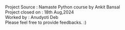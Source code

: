Project Source : Namaste Python course by Ankit Bansal <br>
Project closed on : 18th Aug,2024 <br>
Worked by : Anudyoti Deb <br>
Please feel free to provide feedbacks. :)
